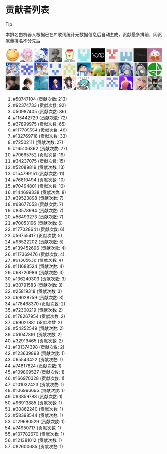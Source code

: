 # 贡献者列表

> [!TIP]
> 本排名由机器人根据已在库歌词统计元数据信息后自动生成，贡献最多排前，同贡献量排名不分先后

![贡献者头像画廊](./CONTRIBUTORS.svg)

1. #50747104 (贡献次数: 213)
2. #92374733 (贡献次数: 92)
3. #50987405 (贡献次数: 86)
4. #115442729 (贡献次数: 72)
5. #37899975 (贡献次数: 65)
6. #117785554 (贡献次数: 48)
7. #132769718 (贡献次数: 33)
8. #72502111 (贡献次数: 27)
9. #165106362 (贡献次数: 27)
10. #79665752 (贡献次数: 19)
11. #34237075 (贡献次数: 15)
12. #52089819 (贡献次数: 13)
13. #154799151 (贡献次数: 11)
14. #76810494 (贡献次数: 10)
15. #70494801 (贡献次数: 10)
16. #144699338 (贡献次数: 8)
17. #39523898 (贡献次数: 7)
18. #68677053 (贡献次数: 7)
19. #83578994 (贡献次数: 7)
20. #56493273 (贡献次数: 7)
21. #70053196 (贡献次数: 6)
22. #177028641 (贡献次数: 6)
23. #56755417 (贡献次数: 5)
24. #98522202 (贡献次数: 5)
25. #139452696 (贡献次数: 4)
26. #117369476 (贡献次数: 4)
27. #91305636 (贡献次数: 4)
28. #111688524 (贡献次数: 4)
29. #68720986 (贡献次数: 3)
30. #136240303 (贡献次数: 3)
31. #30791583 (贡献次数: 3)
32. #25819318 (贡献次数: 3)
33. #69028759 (贡献次数: 3)
34. #178468370 (贡献次数: 2)
35. #72300219 (贡献次数: 2)
36. #178267954 (贡献次数: 2)
37. #69021881 (贡献次数: 2)
38. #54252549 (贡献次数: 2)
39. #51047891 (贡献次数: 2)
40. #32919465 (贡献次数: 2)
41. #131374398 (贡献次数: 2)
42. #123639898 (贡献次数: 1)
43. #65543422 (贡献次数: 1)
44. #74817824 (贡献次数: 1)
45. #109809527 (贡献次数: 1)
46. #166970328 (贡献次数: 1)
47. #101032423 (贡献次数: 1)
48. #106996695 (贡献次数: 1)
49. #93859788 (贡献次数: 1)
50. #96913885 (贡献次数: 1)
51. #30862240 (贡献次数: 1)
52. #58398544 (贡献次数: 1)
53. #129690529 (贡献次数: 1)
54. #74950717 (贡献次数: 1)
55. #107782670 (贡献次数: 1)
56. #121381012 (贡献次数: 1)
57. #82600685 (贡献次数: 1)

